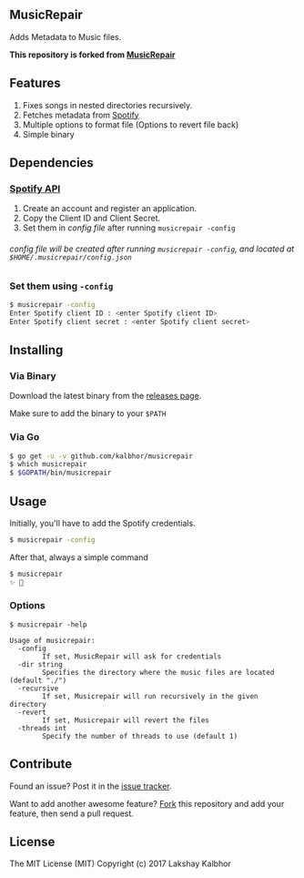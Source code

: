 ## MusicRepair

Adds Metadata to Music files.

**This repository is forked from [MusicRepair](https://github.com/kalbhor/MusicRepair)**

## Features

1. Fixes songs in nested directories recursively.
2. Fetches metadata from [Spotify](https://www.spotify.com)
3. Multiple options to format file (Options to revert file back)
4. Simple binary

## Dependencies

### [Spotify API](https://developer.spotify.com/my-applications)

1. Create an account and register an application.
2. Copy the Client ID and Client Secret.
3. Set them in *config file* after running ```musicrepair -config```

###### *config file* will be created after running `musicrepair -config`, and located at `$HOME/.musicrepair/config.json`

### Set them using ```-config```
```sh 
$ musicrepair -config                                               
Enter Spotify client ID : <enter Spotify client ID>  
Enter Spotify client secret : <enter Spotify client secret>                                     
```

## Installing

### Via Binary

Download the latest binary from the [releases page](https://github.com/kalbhor/MusicRepair/releases).

Make sure to add the binary to your `$PATH`

### Via Go
```sh
$ go get -u -v github.com/kalbhor/musicrepair
$ which musicrepair
$ $GOPATH/bin/musicrepair
```

## Usage

Initially, you'll have to add the Spotify credentials. 
```sh
$ musicrepair -config
```

After that, always a simple command
```sh
$ musicrepair
✨ 🍰
```


### Options
```
$ musicrepair -help

Usage of musicrepair:
  -config
    	If set, MusicRepair will ask for credentials
  -dir string
    	Specifies the directory where the music files are located (default "./")
  -recursive
    	If set, Musicrepair will run recursively in the given directory
  -revert
    	If set, Musicrepair will revert the files
  -threads int
    	Specify the number of threads to use (default 1)
```

## Contribute

Found an issue? Post it in the [issue tracker](https://github.com/kalbhor/MusicRepair/issues).

Want to add another awesome feature? [Fork](https://github.com/kalbhor/MusicRepair/fork) this repository and add your feature, then send a pull request.

## License
The MIT License (MIT)
Copyright (c) 2017 Lakshay Kalbhor

